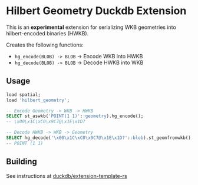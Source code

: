 # Hilbert Geometry Duckdb Extension

This is an **experimental** extension for serializing WKB geometries into hilbert-encoded binaries (HWKB).

Creates the following functions:

- `hg_encode(BLOB) -> BLOB` -> Encode WKB into HWKB
- `hg_decode(BLOB) -> BLOB` -> Decode HWKB into WKB

## Usage

```sql
load spatial;
load 'hilbert_geometry';

-- Encode Geometry -> WKB -> HWKB
SELECT st_aswkb('POINT(1 1)'::geometry).hg_encode();
-- \x00\x1C\xC0\x9C7@\x1E\x1D?

-- Decode HWKB -> WKB -> Geometry
SELECT hg_decode('\x00\x1C\xC0\x9C7@\x1E\x1D?'::blob).st_geomfromwkb();
-- POINT (1 1)
```

## Building

See instructions at [duckdb/extension-template-rs](https://github.com/duckdb/extension-template-rs)
